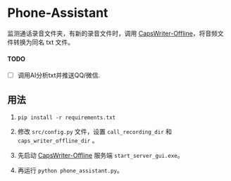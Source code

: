 # Phone-Assistant

监测通话录音文件夹，有新的录音文件时，调用 [CapsWriter-Offline](https://github.com/H1DDENADM1N/CapsWriter-Offline)，将音频文件转换为同名 txt 文件。

#### TODO

- [ ] 调用AI分析txt并推送QQ/微信.

## 用法

1. `pip install -r requirements.txt`

2. 修改 `src/config.py` 文件，设置 `call_recording_dir` 和 `caps_writer_offline_dir` 。

3. 先启动 [CapsWriter-Offline](https://github.com/H1DDENADM1N/CapsWriter-Offline) 服务端 `start_server_gui.exe`。

4. 再运行 `python phone_assistant.py`。